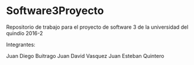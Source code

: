 # Software3Proyecto
Repositorio de trabajo para el proyecto de software 3 de la universidad del quindío 2016-2

Integrantes:

Juan Diego Buitrago
Juan David Vasquez
Juan Esteban Quintero
